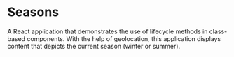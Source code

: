 # Seasons

A React application that demonstrates the use of lifecycle methods in class-based components. With the help of geolocation, this application displays content that depicts the current season (winter or summer).
